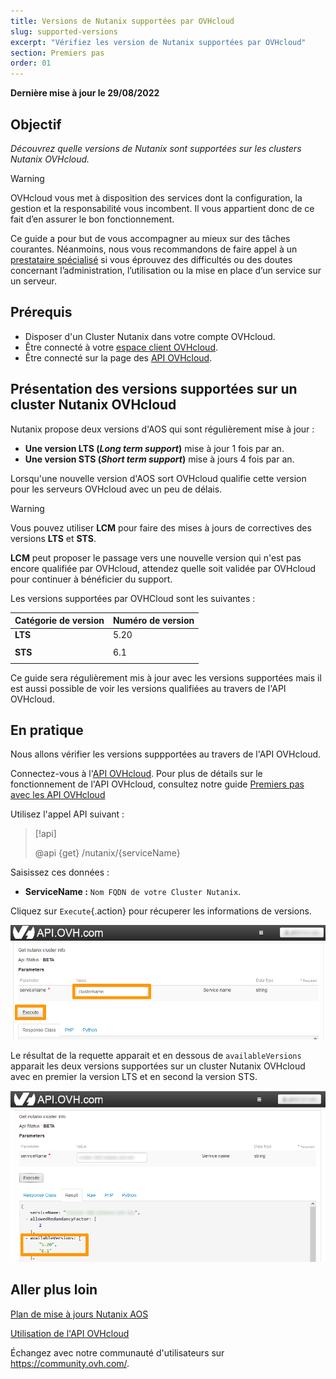 ```yaml
---
title: Versions de Nutanix supportées par OVHcloud
slug: supported-versions
excerpt: "Vérifiez les version de Nutanix supportées par OVHcloud"
section: Premiers pas
order: 01
---
```


**Dernière mise à jour le 29/08/2022**

## Objectif

*Découvrez quelle versions de Nutanix sont supportées sur les clusters Nutanix OVHcloud.*

> [!warning]
> OVHcloud vous met à disposition des services dont la configuration, la gestion et la responsabilité vous incombent. Il vous appartient donc de ce fait d’en assurer le bon fonctionnement.
>
> Ce guide a pour but de vous accompagner au mieux sur des tâches courantes. Néanmoins, nous vous recommandons de faire appel à un [prestataire spécialisé](https://partner.ovhcloud.com/fr/) si vous éprouvez des difficultés ou des doutes concernant l’administration, l’utilisation ou la mise en place d’un service sur un serveur.
>

## Prérequis

- Disposer d'un Cluster Nutanix dans votre compte OVHcloud.
- Être connecté à votre [espace client OVHcloud](https://www.ovh.com/auth/?action=gotomanager&from=https://www.ovh.com/fr/&ovhSubsidiary=fr).
- Être connecté sur la page des [API OVHcloud](https://api.ovh.com/).

## Présentation des versions supportées sur un cluster Nutanix OVHcloud

Nutanix propose deux versions d'AOS qui sont régulièrement mise à jour :

- **Une version LTS (*Long term support*)** mise à jour 1 fois par an. 
- **Une version STS (*Short term support*)** mise à jours 4 fois par an.


Lorsqu'une nouvelle version d'AOS sort OVHcloud qualifie cette version pour les serveurs OVHcloud avec un peu de délais.

> [!warning]
>
> Vous pouvez utiliser **LCM** pour faire des mises à jours de correctives des versions **LTS** et **STS**.
> 
> **LCM** peut proposer le passage vers une nouvelle version qui n'est pas encore qualifiée par OVHcloud, attendez quelle soit validée par OVHcloud pour continuer à bénéficier du support.

Les versions supportées par OVHCloud sont les suivantes :

| Catégorie de version          | Numéro de version                      | 
| ----------------------------- | -------------------------------------- | 
| **LTS**                       | 5.20                                   |               
|                               |                                        | 
| **STS**                       | 6.1                                    | 
|                               |                                        |

Ce guide sera régulièrement mis à jour avec les versions supportées mais il est aussi possible de voir les versions qualifiées au travers de l'API OVHcloud.

## En pratique

Nous allons vérifier les versions suppportées au travers de l'API OVHcloud.

Connectez-vous à l'[API OVHcloud](https://api.ovh.com). Pour plus de détails sur le fonctionnement de l'API OVHcloud, consultez notre guide [Premiers pas avec les API OVHcloud](https://docs.ovh.com/fr/api/first-steps-with-ovh-api/.)

Utilisez l'appel API suivant :

> [!api]
>
> @api {get} /nutanix/{serviceName}
>

Saisissez ces données :

- **ServiceName :** `Nom FQDN de votre Cluster Nutanix`.

Cliquez sur `Execute`{.action} pour récuperer les informations de versions.

![01 Get version 01](images/01-get-supported-version01.png)

Le résultat de la requette apparait et en dessous de `availableVersions` apparait les deux versions supportées sur un cluster Nutanix OVHcloud avec en premier la version LTS et en second la version STS.

![01 Get version 02](images/01-get-supported-version02.png)

## Aller plus loin

[Plan de mise à jours Nutanix AOS](https://portal.nutanix.com/page/documents/kbs/details?targetId=kA00e000000LIi9CAG)

[Utilisation de l'API OVHcloud](https://docs.ovh.com/fr/api/)

Échangez avec notre communauté d'utilisateurs sur <https://community.ovh.com/>.
